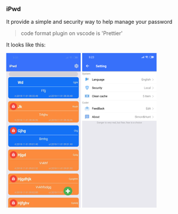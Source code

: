 ### iPwd

It provide a simple and security way to help manage your password

> code format plugin on vscode is 'Prettier'

It looks like this:

<img src="./pics/iPwd.jpeg" width=200/>
<img src="./pics/setting.jpg" width=200/>
